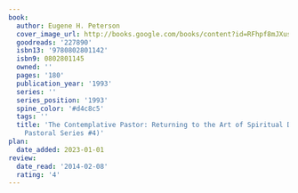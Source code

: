 ```yaml
---
book:
  author: Eugene H. Peterson
  cover_image_url: http://books.google.com/books/content?id=RFhpf8mJXusC&printsec=frontcover&img=1&zoom=1&edge=curl&source=gbs_api
  goodreads: '227890'
  isbn13: '9780802801142'
  isbn9: 0802801145
  owned: ''
  pages: '180'
  publication_year: '1993'
  series: ''
  series_position: '1993'
  spine_color: '#d4c8c5'
  tags: ''
  title: 'The Contemplative Pastor: Returning to the Art of Spiritual Direction (The
    Pastoral Series #4)'
plan:
  date_added: 2023-01-01
review:
  date_read: '2014-02-08'
  rating: '4'
---
```

